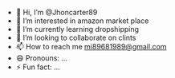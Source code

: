 - 👋 Hi, I’m @Jhoncarter89
- 👀 I’m interested in amazon market place
- 🌱 I’m currently learning dropshipping
- 💞️ I’m looking to collaborate on clints
- 📫 How to reach me mi89681989@gmail.com
- 😄 Pronouns: ...
- ⚡ Fun fact: ...

<!---
Jhoncarter89/Jhoncarter89 is a ✨ special ✨ repository because its `README.md` (this file) appears on your GitHub profile.
You can click the Preview link to take a look at your changes.
--->
